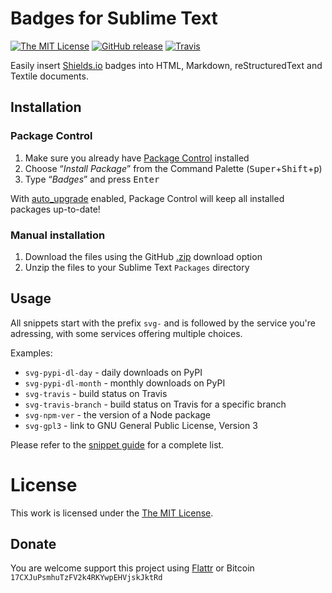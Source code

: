# Badges for Sublime Text

[![The MIT License](https://img.shields.io/badge/license-MIT-orange.svg?style=flat-square)](http://opensource.org/licenses/MIT)
[![GitHub release](https://img.shields.io/github/release/idleberg/sublime-badges.svg?style=flat-square)](https://github.com/idleberg/sublime-badges/releases)
[![Travis](https://img.shields.io/travis/idleberg/sublime-badges.svg?style=flat-square)](https://travis-ci.org/idleberg/sublime-badges)

Easily insert [Shields.io](http://shields.io/) badges into HTML, Markdown, reStructuredText and Textile documents.

## Installation

### Package Control

1. Make sure you already have [Package Control](https://packagecontrol.io/) installed
2. Choose “*Install Package*” from the Command Palette (<kbd>Super</kbd>+<kbd>Shift</kbd>+<kbd>p</kbd>)
3. Type “*Badges*” and press <kbd>Enter</kbd>

With [auto_upgrade](http://wbond.net/sublime_packages/package_control/settings/) enabled, Package Control will keep all installed packages up-to-date!

### Manual installation

1. Download the files using the GitHub [.zip](https://github.com/idleberg/sublime-badges/archive/master.zip) download option
2. Unzip the files to your Sublime Text `Packages` directory

## Usage

All snippets start with the prefix `svg-` and is followed by the service you're adressing, with some services offering multiple choices.

Examples:

* `svg-pypi-dl-day` - daily downloads on PyPI
* `svg-pypi-dl-month` - monthly downloads on PyPI
* `svg-travis` - build status on Travis
* `svg-travis-branch` - build status on Travis for a specific branch
* `svg-npm-ver` - the version of a Node package
* `svg-gpl3` - link to GNU General Public License, Version 3

Please refer to the [snippet guide](snippets.md) for a complete list.

# License

This work is licensed under the [The MIT License](LICENSE).

## Donate

You are welcome support this project using [Flattr](https://flattr.com/submit/auto?user_id=idleberg&url=https://github.com/idleberg/sublime-badges) or Bitcoin `17CXJuPsmhuTzFV2k4RKYwpEHVjskJktRd`
